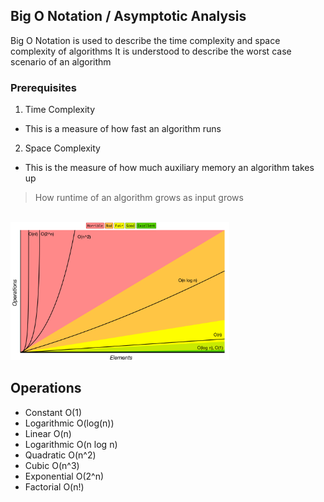 ## Big O Notation / Asymptotic Analysis
Big O Notation is used to describe the time complexity and space complexity of algorithms
It is understood to describe the worst case scenario of an algorithm

### Prerequisites
1. Time Complexity
 * This is a measure of how fast an algorithm runs
2. Space Complexity
 * This is the measure of how much auxiliary memory an algorithm takes up

> How runtime of an algorithm grows as input grows
<br>
<img width="350" src="../../assets/bigo-cheat-sheet.png" alt="Big O"/>

## Operations 
 * Constant O(1)
 * Logarithmic O(log(n))
 * Linear O(n)
 * Logarithmic O(n log n)
 * Quadratic O(n^2)
 * Cubic O(n^3)
 * Exponential O(2^n)
 * Factorial O(n!)